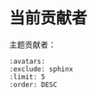 # 当前贡献者

主题贡献者：

```{contributors} xinetzone/xyzstyle
:avatars:
:exclude: sphinx
:limit: 5
:order: DESC
```